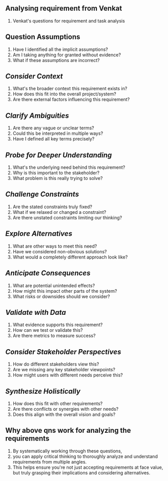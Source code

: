 ## Analysing requirement from Venkat
1. Venkat's questions for requirement and task analysis

## Question Assumptions
1. Have I identified all the implicit assumptions?
1. Am I taking anything for granted without evidence?
1. What if these assumptions are incorrect?

## *Consider Context*

1. What's the broader context this requirement exists in?
1. How does this fit into the overall project/system?
1. Are there external factors influencing this requirement?

## *Clarify Ambiguities*

1. Are there any vague or unclear terms?
1. Could this be interpreted in multiple ways?
1. Have I defined all key terms precisely?

## *Probe for Deeper Understanding*

1. What's the underlying need behind this requirement?
1. Why is this important to the stakeholder?
1. What problem is this really trying to solve?

## *Challenge Constraints*

1. Are the stated constraints truly fixed?
1. What if we relaxed or changed a constraint?
1. Are there unstated constraints limiting our thinking?

## *Explore Alternatives*

1. What are other ways to meet this need?
1. Have we considered non-obvious solutions?
1. What would a completely different approach look like?

## *Anticipate Consequences*

1. What are potential unintended effects?
1. How might this impact other parts of the system?
1. What risks or downsides should we consider?

## *Validate with Data*

1. What evidence supports this requirement?
1. How can we test or validate this?
1. Are there metrics to measure success?

## *Consider Stakeholder Perspectives*

1. How do different stakeholders view this?
1. Are we missing any key stakeholder viewpoints?
1. How might users with different needs perceive this?

## *Synthesize Holistically*

1. How does this fit with other requirements?
1. Are there conflicts or synergies with other needs?
1. Does this align with the overall vision and goals?

## Why above qns work for analyzing the requirements
1. By systematically working through these questions, 
1. you can apply critical thinking to thoroughly analyze and understand requirements from multiple angles. 
1. This helps ensure you're not just accepting requirements at face value, but truly grasping their implications and considering alternatives.


